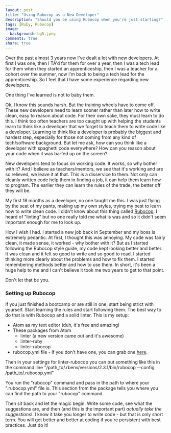 ```yaml
---
layout: post
title: "Using Rubocop as a New Developer"
description: "Should you be using Rubocop when you're just starting?"
tags: [Ruby, Rubocop]
image:
  background: bg5.jpeg
comments: true
share: true
---
```


Over the past almost 3 years now I've dealt a lot with new developers. At first I was one, then I TA'd for them for over a year, then I was a tech lead for them when they started an apprenticeship, then I was a teacher for a cohort over the summer, now I'm back to being a tech lead for the apprenticeship. So I feel that I have some experience regarding new developers.

One thing I've learned is not to baby them.

Ok, I know this sounds harsh. But the training wheels have to come off. These new developers need to learn sooner rather than later how to write clean, easy to reason about code. For their own sake, they must learn to do this. I think too often teachers are too caught up with helping the students learn to think like a developer that we forget to teach them to write code like a developer. Learning to think like a developer is probably the biggest and hardest step, especially for those not coming from any kind of tech/software background. But let me ask, how can you think like a developer with spaghetti code everywhere? How can you reason about your code when it was barfed up on the screen?

New developers tend to focus on working code. It works, so why bother with it? And I believe as teachers/mentors, we see that it's working and are so relieved, we leave it at that. This is a disservice to them. Not only can cleanly written code help them in finding a job, it can help them learn how to program. The earlier they can learn the rules of the trade, the better off they will be.

My first 18 months as a developer, no one taught me this. I was just flying by the seat of my pants, making up my own styles, trying my best to learn how to write clean code. I didn't know about this thing called [Rubocop](https://github.com/bbatsov/rubocop). I heard of "linting" but no one really told me what is was and so it didn't seem important enough for me to look up.

How I wish I had. I started a new job back in September and my boss is extremely pedantic. At first, I thought this was annoying. My code was fairly clean, it made sense, it worked - why bother with it? But as I started following the Rubocop style guide, my code kept looking better and better. It was clean and it felt so good to write and so good to read. I started thinking more clearly about the problems and how to fix them. I started remembering methods better and how to use them. In short, it's been a huge help to me and I can't believe it took me two years to get to that point.

Don't let that be you.

### Setting up Rubocop

If you just finished a bootcamp or are still in one, start being strict with yourself. Start learning the rules and start following them. The best way to do that is with Rubocop and a solid linter. This is my setup:

* Atom as my text editor (duh, it's free and amazing)
* These packages from Atom
  * linter (a new version came out and it's awesome)
  * linter-ruby
  * linter-rubocop
* rubocop.yml file - if you don't have one, you can grab one [here](https://gist.github.com/trevordjones/c1978320b5e1afecc92a49d510c8b2fe).

Then in your settings for linter-rubocop you can put something like this in the command line "/path_to/.rbenv/versions/2.3.1/bin/rubocop --config /path_to/.rubocop.yml"

You run the "rubocop" command and pass in the path to where your ".rubocop.yml" file is. This section from the package tells you where you can find the path to your "rubocop" command.

Then sit back and let the magic begin. Write some code, see what the suggestions are, and then (and this is the important part) *actually take the suggestions!*. I know it take you longer to write code - but that is only short term. You will get better and better at coding if you're persistent with best practices. Just do it!
